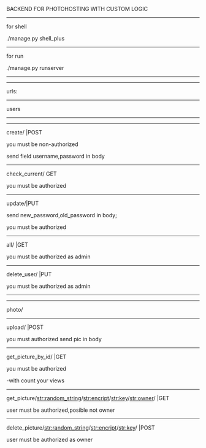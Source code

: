 BACKEND FOR PHOTOHOSTING WITH CUSTOM LOGIC

**************************

>>>>>>> 
for shell

./manage.py shell_plus

**************************

>>>>>>> 
for run 

./manage.py runserver

**************************
**************************

urls:

**************************
users
**************************



**************************
create/ |POST

you must be non-authorized 

send field username,password in body



**************************
check_current/ GET

you must be authorized



**************************
update/|PUT

send new_password,old_password in body;

you must be authorized


**************************
all/ |GET

you must be authorized as admin



**************************
delete_user/<pk> |PUT

you must be authorized as admin


**************************


**************************
photo/
**************************

upload/ |POST

you must authorized send pic in body

**************************
get_picture_by_id/<id> |GET

you must be authorized

-with count your views

**************************

get_picture/<str:random_string>/<str:encript>/<str:key>/<str:owner>/ |GET


user must be authorized,posible not owner

**************************

delete_picture/<str:random_string>/<str:encript>/<str:key>/ |POST

user must be authorized as owner
